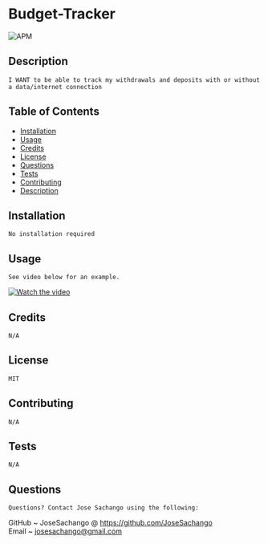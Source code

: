  # Budget-Tracker  
![APM](https://img.shields.io/apm/l/pack)
## Description
    I WANT to be able to track my withdrawals and deposits with or without a data/internet connection
## Table of Contents
    
* [Installation](#installation)
* [Usage](#usage)
* [Credits](#credits)
* [License](#license)
* [Questions](#questions)
* [Tests](#tests)
* [Contributing](#contributing)
* [Description](#description)
            
## Installation
    No installation required
## Usage
    See video below for an example.
[![Watch the video](https://imgur.com/pYgesN8.png)](https://youtu.be/_2hXd-g_AXM)
## Credits
    N/A
## License
    MIT
## Contributing
    N/A
## Tests
    N/A
## Questions
    Questions? Contact Jose Sachango using the following:
GitHub ~ JoseSachango @ https://github.com/JoseSachango       
Email ~ josesachango@gmail.com
    